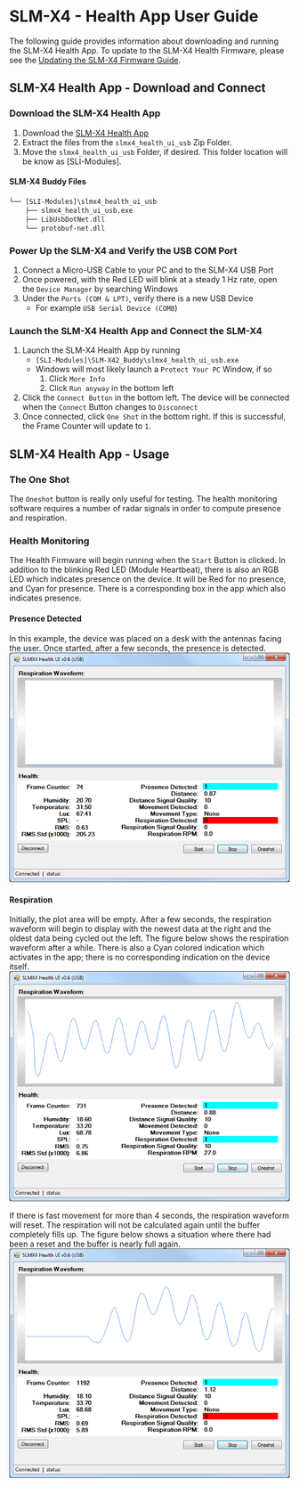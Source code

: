# SLM-X4 - Health App User Guide
The following guide provides information about downloading and running the SLM-X4 Health App. To update to the SLM-X4 Health Firmware, please see the [Updating the SLM-X4 Firmware Guide](https://github.com/SensorLogicInc/modules/blob/module-initial-release/docs/insecure_fw_update.md).

## SLM-X4 Health App - Download and Connect
### Download the SLM-X4 Health App
1. Download the [SLM-X4 Health App](https://modules-release.s3-us-west-2.amazonaws.com/health_windows_app/slmx4_health_ui_usb.zip)
2. Extract the files from the `slmx4_health_ui_usb` Zip Folder.
3. Move the `slmx4_health_ui_usb` Folder, if desired. This folder location will be know as [SLI-Modules].
#### SLM-X4  Buddy Files
    └── [SLI-Modules]\slmx4_health_ui_usb
        ├── slmx4_health_ui_usb.exe
        ├── LibUsbDotNet.dll
        └── protobuf-net.dll

### Power Up the SLM-X4 and Verify the USB COM Port
1. Connect a Micro-USB Cable to your PC and to the SLM-X4 USB Port
2. Once powered, with the Red LED will blink at a steady 1 Hz rate, open the `Device Manager` by searching Windows
3. Under the `Ports (COM & LPT)`, verify there is a new USB Device
    - For example `USB Serial Device (COM8`)

### Launch the SLM-X4 Health App and Connect the SLM-X4
1. Launch the SLM-X4 Health App by running
    - `[SLI-Modules]\SLM-X42_Buddy\slmx4_health_ui_usb.exe`
    - Windows will most likely launch a `Protect Your PC` Window, if so
        1. Click `More Info`
        2. Click `Run anyway` in the bottom left
2. Click the `Connect Button` in the bottom left. The device will be connected when the `Connect` Button changes to `Disconnect`
3. Once connected, click `One Shot` in the bottom right. If this is successful, the Frame Counter will update to `1`.

## SLM-X4 Health App - Usage
### The One Shot
The `Oneshot` button is really only useful for testing. The health monitoring software requires a number of radar signals in order to compute presence and respiration.

### Health Monitoring
The Health Firmware will begin running when the `Start` Button is clicked. In addition to the blinking Red LED (Module Heartbeat), there is also an RGB LED which indicates presence on the device. It will be Red for no presence, and Cyan for presence. There is a corresponding box in the app which also indicates presence.

#### Presence Detected
In this example, the device was placed on a desk with the antennas facing the user. Once started, after a few seconds, the presence is detected.
![](images/health_app/presence.png)

#### Respiration
Initially, the plot area will be empty. After a few seconds, the respiration waveform will begin to display with the newest data at the right and the oldest data being cycled out the left. The figure below shows the respiration waveform after a while. There is also a Cyan colored indication which activates in the app; there is no corresponding indication on the device itself.
![](images/health_app/respiration.png)

If there is fast movement for more than 4 seconds, the respiration waveform will reset. The respiration will not be calculated again until the buffer completely fills up. The figure below shows a situation where there had been a reset and the buffer is nearly full again.  
![](images/health_app/fast_movement_reset.png)